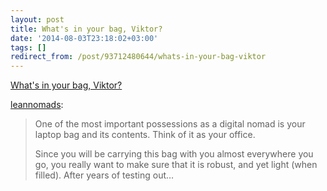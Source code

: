 ```yaml
---
layout: post
title: What's in your bag, Viktor?
date: '2014-08-03T23:18:02+03:00'
tags: []
redirect_from: /post/93712480644/whats-in-your-bag-viktor
---
```

[What's in your bag, Viktor?](http://leannomads.tumblr.com/post/93698602869/whats-in-your-bag-viktor)  

[leannomads](http://leannomads.tumblr.com/post/93698602869/whats-in-your-bag-viktor):

> One of the most important possessions as a digital nomad is your laptop bag and its contents. Think of it as your office.
> 
> Since you will be carrying this bag with you almost everywhere you go, you really want to make sure that it is robust, and yet light (when filled). After years of testing out…
